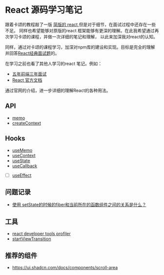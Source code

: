 # React 源码学习笔记
跟着卡颂的教程敲了一版 [简版的 react](https://github.com/linround/myReact),但是对于细节，在面试过程中还存在一些不足。
同样也希望能够对原版的react 框架能够有更深的理解。在此我希望通过再次学习卡颂的课程，并做一次详细的笔记和理解，
以此来加深我对react的认知。

同样，通过对卡颂的课程学习，加深对npm库的建设和实现。目标是完全的理解并回答[React经典面试题](https://fe.azhubaby.com/React/)的。

在学习之前也看了其他人学习的react 笔记。例如：
- [五年前端三年面试](https://fe.azhubaby.com/)
- [React 官方文档](https://react.dev/reference/react)

通过官网的介绍，进一步详细的理解React的各种用法。

## API
- [memo](../../React/proj/Chapter-6/README.MD)
- [createContext](../../React/proj/Chapter-8/README.MD)
## Hooks
- [useMemo](../../React/proj/Chapter-7/README.MD)
- [useContext](../../React/proj/Chapter-9/README.MD)
- [useState](../../React/proj/Chapter-11/README.MD)
- [useCallback](../../React/proj/Chapter-10/README.MD)
- [ ] [useEffect](../../React/proj/Chapter-12/README.MD)

## 问题记录
- [使用 setState的时候的fiber和当前所在的函数组件之间的关系是什么？](../../React/proj/Chapter-8/README.MD#使用-setstate的时候的fiber和当前所在的函数组件之间的关系是什么)

## 工具
- [react developer tools profiler](https://legacy.reactjs.org/blog/2018/09/10/introducing-the-react-profiler.html)
- [startViewTransition](https://mdn.github.io/dom-examples/view-transitions/)

## 推荐的组件
- https://ui.shadcn.com/docs/components/scroll-area
